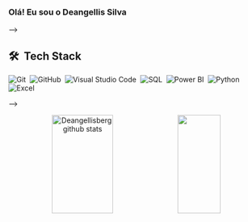 ### Olá! Eu sou o Deangellis Silva



-->

## 🛠 &nbsp;Tech Stack


![Git](https://img.shields.io/badge/-Git-05122A?style=flat&logo=git)&nbsp;
![GitHub](https://img.shields.io/badge/-GitHub-05122A?style=flat&logo=github)&nbsp;
![Visual Studio Code](https://img.shields.io/badge/-Visual%20Studio%20Code-05122A?style=flat&logo=visual-studio-code&logoColor=007ACC)&nbsp;
![SQL](https://img.shields.io/badge/-SQL-05122A?style=flat&logo=postgresql&logoColor=white)&nbsp;
![Power BI](https://img.shields.io/badge/-Power%20BI-05122A?style=flat&logo=powerbi&logoColor=F2C811)&nbsp;
![Python](https://img.shields.io/badge/-Python-05122A?style=flat&logo=python)&nbsp;
![Excel](https://img.shields.io/badge/-Excel-05122A?style=flat&logo=microsoft-excel&logoColor=217346)&nbsp;


-->

<div align="center">  
  <img width="49%" height="195px" src="https://github-readme-stats.vercel.app/api?username=Deangellisberg&show_icons=true&count_private=true&hide_border=true&title_color=00bfbf&icon_color=00bfbf&text_color=c9d1d9&bg_color=0d1117" alt="Deangellisberg github stats" /> 
  <img width="41%" height="195px" src="https://github-readme-stats.vercel.app/api/top-langs/?username=Deangellisberg&layout=compact&hide_border=true&title_color=00bfbf&text_color=00bfbf&bg_color=0d1117" />
</div>
